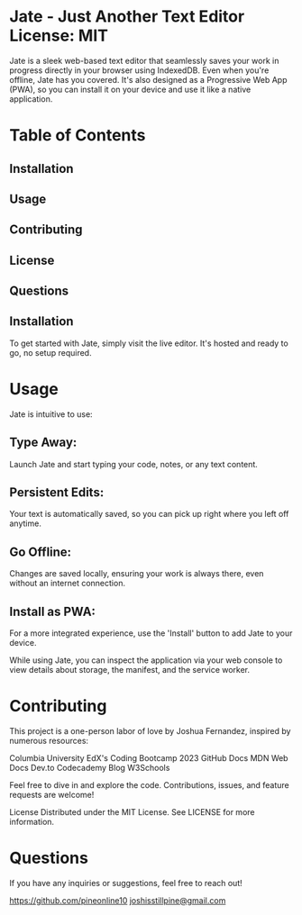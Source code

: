 # Jate - Just Another Text Editor License: MIT

Jate is a sleek web-based text editor that seamlessly saves your work in progress directly in your browser using IndexedDB. Even when you're offline, Jate has you covered. It's also designed as a Progressive Web App (PWA), so you can install it on your device and use it like a native application.

# Table of Contents
## Installation
## Usage
## Contributing
## License
## Questions
## Installation
To get started with Jate, simply visit the live editor. It's hosted and ready to go, no setup required.

# Usage
Jate is intuitive to use:

## Type Away: 
Launch Jate and start typing your code, notes, or any text content.
## Persistent Edits: 
Your text is automatically saved, so you can pick up right where you left off anytime.
## Go Offline: 
Changes are saved locally, ensuring your work is always there, even without an internet connection.
## Install as PWA: 
For a more integrated experience, use the 'Install' button to add Jate to your device.

While using Jate, you can inspect the application via your web console to view details about storage, the manifest, and the service worker.

# Contributing

This project is a one-person labor of love by Joshua Fernandez, inspired by numerous resources:

Columbia University EdX's Coding Bootcamp 2023
GitHub Docs
MDN Web Docs
Dev.to
Codecademy Blog
W3Schools

Feel free to dive in and explore the code. Contributions, issues, and feature requests are welcome!

License
Distributed under the MIT License. See LICENSE for more information.

# Questions
If you have any inquiries or suggestions, feel free to reach out!

https://github.com/pineonline10
joshisstillpine@gmail.com
